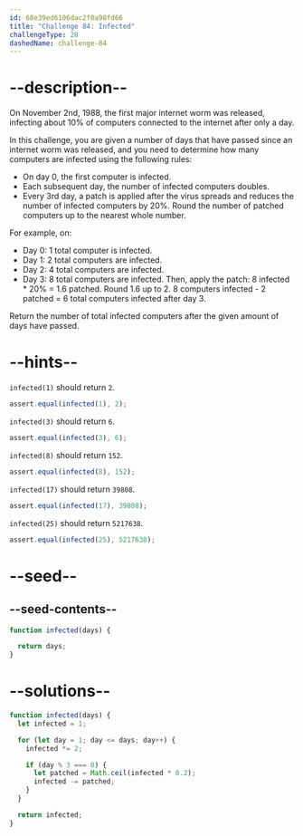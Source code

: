 ```yaml
---
id: 68e39ed6106dac2f0a98fd66
title: "Challenge 84: Infected"
challengeType: 28
dashedName: challenge-84
---
```


# --description--

On November 2nd, 1988, the first major internet worm was released, infecting about 10% of computers connected to the internet after only a day.

In this challenge, you are given a number of days that have passed since an internet worm was released, and you need to determine how many computers are infected using the following rules:

- On day 0, the first computer is infected.
- Each subsequent day, the number of infected computers doubles.
- Every 3rd day, a patch is applied after the virus spreads and reduces the number of infected computers by 20%. Round the number of patched computers up to the nearest whole number.

For example, on:

- Day 0: 1 total computer is infected.
- Day 1: 2 total computers are infected.
- Day 2: 4 total computers are infected.
- Day 3: 8 total computers are infected. Then, apply the patch: 8 infected * 20% = 1.6 patched. Round 1.6 up to 2. 8 computers infected - 2 patched = 6 total computers infected after day 3.

Return the number of total infected computers after the given amount of days have passed.

# --hints--

`infected(1)` should return `2`.

```js
assert.equal(infected(1), 2);
```

`infected(3)` should return `6`.

```js
assert.equal(infected(3), 6);
```

`infected(8)` should return `152`.

```js
assert.equal(infected(8), 152);
```

`infected(17)` should return `39808`.

```js
assert.equal(infected(17), 39808);
```

`infected(25)` should return `5217638`.

```js
assert.equal(infected(25), 5217638);
```

# --seed--

## --seed-contents--

```js
function infected(days) {

  return days;
}
```

# --solutions--

```js
function infected(days) {
  let infected = 1;

  for (let day = 1; day <= days; day++) {
    infected *= 2;

    if (day % 3 === 0) {
      let patched = Math.ceil(infected * 0.2);
      infected -= patched;
    }
  }

  return infected;
}
```

